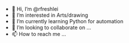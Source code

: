 - 👋 Hi, I’m @rfreshlei
- 👀 I’m interested in Arts/drawing
- 🌱 I’m currently learning Python for automation
- 💞️ I’m looking to collaborate on ...
- 📫 How to reach me ...

<!---
rfreshlei/rfreshlei is a ✨ special ✨ repository because its `README.md` (this file) appears on your GitHub profile.
You can click the Preview link to take a look at your changes.
--->
